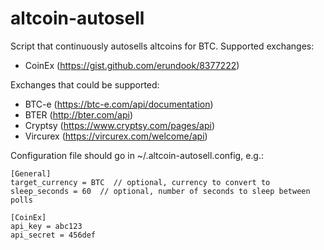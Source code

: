 altcoin-autosell
================

Script that continuously autosells altcoins for BTC. Supported exchanges:
* CoinEx (https://gist.github.com/erundook/8377222)

Exchanges that could be supported:
* BTC-e (https://btc-e.com/api/documentation)
* BTER (http://bter.com/api)
* Cryptsy (https://www.cryptsy.com/pages/api)
* Vircurex (https://vircurex.com/welcome/api)

Configuration file should go in ~/.altcoin-autosell.config, e.g.:

    [General]
    target_currency = BTC  // optional, currency to convert to
    sleep_seconds = 60  // optional, number of seconds to sleep between polls
    
    [CoinEx]
    api_key = abc123
    api_secret = 456def

